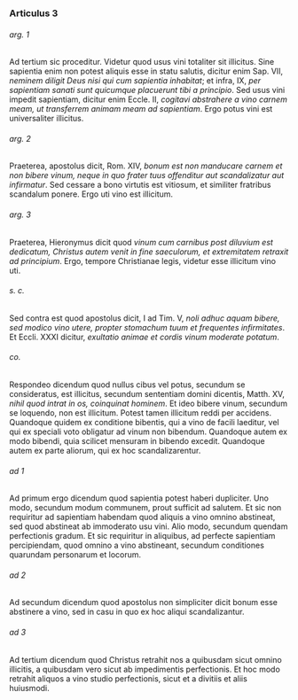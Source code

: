 ### Articulus 3

###### arg. 1
Ad tertium sic proceditur. Videtur quod usus vini totaliter sit illicitus. Sine sapientia enim non potest aliquis esse in statu salutis, dicitur enim Sap. VII, *neminem diligit Deus nisi qui cum sapientia inhabitat*; et infra, IX, *per sapientiam sanati sunt quicumque placuerunt tibi a principio*. Sed usus vini impedit sapientiam, dicitur enim Eccle. II, *cogitavi abstrahere a vino carnem meam, ut transferrem animam meam ad sapientiam*. Ergo potus vini est universaliter illicitus.

###### arg. 2
Praeterea, apostolus dicit, Rom. XIV, *bonum est non manducare carnem et non bibere vinum, neque in quo frater tuus offenditur aut scandalizatur aut infirmatur*. Sed cessare a bono virtutis est vitiosum, et similiter fratribus scandalum ponere. Ergo uti vino est illicitum.

###### arg. 3
Praeterea, Hieronymus dicit quod *vinum cum carnibus post diluvium est dedicatum, Christus autem venit in fine saeculorum, et extremitatem retraxit ad principium*. Ergo, tempore Christianae legis, videtur esse illicitum vino uti.

###### s. c.
Sed contra est quod apostolus dicit, I ad Tim. V, *noli adhuc aquam bibere, sed modico vino utere, propter stomachum tuum et frequentes infirmitates*. Et Eccli. XXXI dicitur, *exultatio animae et cordis vinum moderate potatum*.

###### co.
Respondeo dicendum quod nullus cibus vel potus, secundum se consideratus, est illicitus, secundum sententiam domini dicentis, Matth. XV, *nihil quod intrat in os, coinquinat hominem*. Et ideo bibere vinum, secundum se loquendo, non est illicitum. Potest tamen illicitum reddi per accidens. Quandoque quidem ex conditione bibentis, qui a vino de facili laeditur, vel qui ex speciali voto obligatur ad vinum non bibendum. Quandoque autem ex modo bibendi, quia scilicet mensuram in bibendo excedit. Quandoque autem ex parte aliorum, qui ex hoc scandalizarentur.

###### ad 1
Ad primum ergo dicendum quod sapientia potest haberi dupliciter. Uno modo, secundum modum communem, prout sufficit ad salutem. Et sic non requiritur ad sapientiam habendam quod aliquis a vino omnino abstineat, sed quod abstineat ab immoderato usu vini. Alio modo, secundum quendam perfectionis gradum. Et sic requiritur in aliquibus, ad perfecte sapientiam percipiendam, quod omnino a vino abstineant, secundum conditiones quarundam personarum et locorum.

###### ad 2
Ad secundum dicendum quod apostolus non simpliciter dicit bonum esse abstinere a vino, sed in casu in quo ex hoc aliqui scandalizantur.

###### ad 3
Ad tertium dicendum quod Christus retrahit nos a quibusdam sicut omnino illicitis, a quibusdam vero sicut ab impedimentis perfectionis. Et hoc modo retrahit aliquos a vino studio perfectionis, sicut et a divitiis et aliis huiusmodi.

